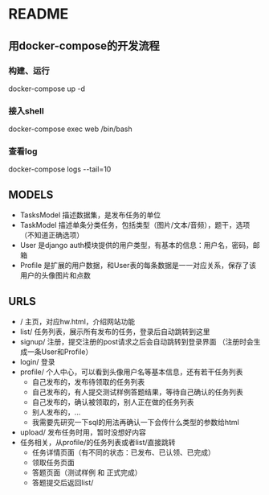 # README

## 用docker-compose的开发流程

### 构建、运行
docker-compose up -d

### 接入shell
docker-compose exec web /bin/bash

### 查看log
docker-compose logs --tail=10

## MODELS

- TasksModel 描述数据集，是发布任务的单位
- TaskModel 描述单条分类任务，包括类型（图片/文本/音频），题干，选项（不知道正确选项）
- User 是django auth模块提供的用户类型，有基本的信息：用户名，密码，邮箱
- Profile 是扩展的用户数据，和User表的每条数据是一一对应关系，保存了该用户的头像图片和点数

## URLS

- / 主页，对应hw.html，介绍网站功能
- list/ 任务列表，展示所有发布的任务，登录后自动跳转到这里
- signup/ 注册，提交注册的post请求之后会自动跳转到登录界面 （注册时会生成一条User和Profile）
- login/ 登录
- profile/ 个人中心，可以看到头像用户名等基本信息，还有若干任务列表
  - 自己发布的，发布待领取的任务列表
  - 自己发布的，有人提交测试样例答题结果，等待自己确认的任务列表
  - 自己发布的，确认被领取的，别人正在做的任务列表
  - 别人发布的，...
  - 我需要先研究一下sql的用法再确认一下会传什么类型的参数给html
- upload/ 发布任务时用，暂时没想好内容
- 任务相关，从profile/的任务列表或者list/直接跳转
  - 任务详情页面（有不同的状态：已发布、已认领、已完成）
  - 领取任务页面
  - 答题页面（测试样例 和 正式完成）
  - 答题提交后返回list/
